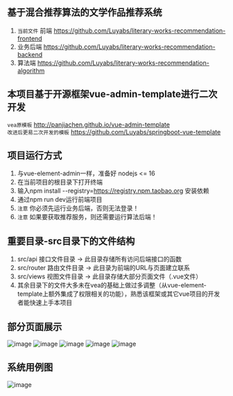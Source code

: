 ## 基于混合推荐算法的文学作品推荐系统
1. `当前文件` 前端 https://github.com/Luyabs/literary-works-recommendation-frontend
2. 业务后端 https://github.com/Luyabs/literary-works-recommendation-backend
3. 算法端 https://github.com/Luyabs/literary-works-recommendation-algorithm

## 本项目基于开源框架vue-admin-template进行二次开发
`vea原模板` http://panjiachen.github.io/vue-admin-template   
`改进后更易二次开发的模板` https://github.com/Luyabs/springboot-vue-template   

## 项目运行方式
1. 与vue-element-admin一样，准备好 nodejs <= 16   
2. 在当前项目的根目录下打开终端
3. 输入npm install --registry=https://registry.npm.taobao.org 安装依赖
4. 通过npm run dev运行前端项目
5. `注意` 你必须先运行业务后端，否则无法登录！
6. `注意` 如果要获取推荐服务，则还需要运行算法后端！

## 重要目录-src目录下的文件结构
1. src/api 接口文件目录 -> 此目录存储所有访问后端接口的函数
2. src/router 路由文件目录 -> 此目录为前端的URL与页面建立联系
3. src/views 视图文件目录 -> 此目录存储大部分页面文件（.vue文件）
4. 其余目录下的文件大多未在vea的基础上做过多调整（从vue-element-template上额外集成了权限相关的功能），熟悉该框架或其它vue项目的开发者能快速上手本项目

## 部分页面展示
![image](https://github.com/Luyabs/literary-works-recommendation-frontend/assets/74538732/12b582a5-da40-491f-9b38-66331cf42caf)
![image](https://github.com/Luyabs/literary-works-recommendation-frontend/assets/74538732/786dd1e7-61d8-4ee6-9166-2471b69288af)
![image](https://github.com/Luyabs/literary-works-recommendation-frontend/assets/74538732/105eca14-22ea-41f5-ac96-fe328ec33d23)
![image](https://github.com/Luyabs/literary-works-recommendation-frontend/assets/74538732/66e9988f-cdf9-4042-ada9-767d402c8914)
![image](https://github.com/Luyabs/literary-works-recommendation-frontend/assets/74538732/187c95f5-7866-42c9-97bf-b5e0d9740671)

## 系统用例图
![image](https://github.com/Luyabs/literary-works-recommendation-frontend/assets/74538732/7144c98a-ca43-4dfe-be21-c004510b688f)


